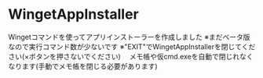 # WingetAppInstaller
Wingetコマンドを使ってアプリインストーラーを作成しました
※まだベータ版なので実行コマンド数が少ないです
※"EXIT"でWingetAppInstallerを閉じてください(×ボタンを押さないでください)
　メモ帳や仮cmd.exeを自動で閉じれなくなります(手動でメモ帳を閉じる必要があります)

